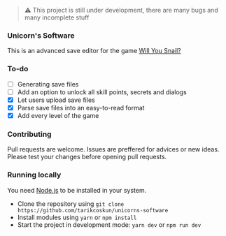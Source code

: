 > ⚠️ This project is still under development, there are many bugs and many incomplete stuff

### Unicorn's Software

This is an advanced save editor for the game [Will You Snail?](https://store.steampowered.com/app/1115050/Will_You_Snail)

### To-do

- [ ] Generating save files
- [ ] Add an option to unlock all skill points, secrets and dialogs
- [x] Let users upload save files
- [x] Parse save files into an easy-to-read format
- [x] Add every level of the game

### Contributing

Pull requests are welcome. Issues are preffered for advices or new ideas. Please test your changes before opening pull requests.

### Running locally

You need [Node.js](https://nodejs.org/en/download) to be installed in your system.

- Clone the repository using `git clone https://github.com/tarikcoskun/unicorns-software`
- Install modules using `yarn` or `npm install`
- Start the project in development mode: `yarn dev` or `npm run dev`